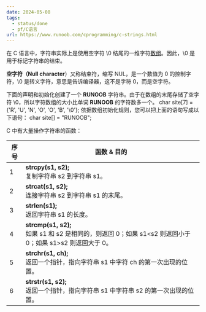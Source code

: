 ```yaml
---
date: 2024-05-08
tags:
  - status/done
  - pf/C语言
url: https://www.runoob.com/cprogramming/c-strings.html
---
```

在 C 语言中，字符串实际上是使用空字符 \\0 结尾的一维字符[数组](数组.md)。因此，\\0 是用于标记字符串的结束。

**空字符（Null character**）又称结束符，缩写 NUL，是一个数值为 0 的控制字符，\\0 是转义字符，意思是告诉编译器，这不是字符 0，而是空字符。

下面的声明和初始化创建了一个 **RUNOOB** 字符串。由于在数组的末尾存储了空字符 \\0，所以字符数组的大小比单词 **RUNOOB** 的字符数多一个。
char site\[7] = {'R', 'U', 'N', 'O', 'O', 'B', '\\0'};
依据数组初始化规则，您可以把上面的语句写成以下语句：
char site\[] = "RUNOOB";

C 中有大量操作字符串的函数：

| 序号  | 函数 & 目的                                                                           |
| --- | --------------------------------------------------------------------------------- |
| 1   | **strcpy(s1, s2);**  <br>复制字符串 s2 到字符串 s1。                                        |
| 2   | **strcat(s1, s2);**  <br>连接字符串 s2 到字符串 s1 的末尾。                                    |
| 3   | **strlen(s1);**  <br>返回字符串 s1 的长度。                                                |
| 4   | **strcmp(s1, s2);**  <br>如果 s1 和 s2 是相同的，则返回 0；如果 s1<s2 则返回小于 0；如果 s1>s2 则返回大于 0。 |
| 5   | **strchr(s1, ch);**  <br>返回一个指针，指向字符串 s1 中字符 ch 的第一次出现的位置。                        |
| 6   | **strstr(s1, s2);**  <br>返回一个指针，指向字符串 s1 中字符串 s2 的第一次出现的位置。                       |

